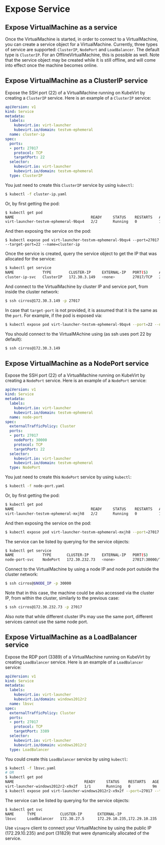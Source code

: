 # Expose Service

## Expose VirtualMachine as a service

Once the VirtualMachine is started, in order to connect to a VirtualMachine, you can create a service object for a VirtualMachine.
Currently, three types of service are supported: `ClusterIP`, `NodePort` and `LoadBalancer`. The default type is `ClusterIP`.
For an OfflineVirtualMachine, this is possible as well. Note that the service object may be created while it is still offline, and will come into effect once the machine becomes online.

## Expose VirtualMachine as a ClusterIP service

Expose the SSH port (22) of a VirtualMachine running on KubeVirt by creating a `ClusterIP` service. Here is an example of a `ClusterIP` service:

```yaml
apiVersion: v1
kind: Service
metadata:
  labels:
    kubevirt.io: virt-launcher
    kubevirt.io/domain: testvm-ephemeral
  name: cluster-ip
spec:
  ports:
  - port: 27017
    protocol: TCP
    targetPort: 22
  selector:
    kubevirt.io: virt-launcher
    kubevirt.io/domain: testvm-ephemeral
  type: ClusterIP
```

You just need to create this `ClusterIP` service by using `kubectl`:

```bash
$ kubectl -f cluster-ip.yaml
```

Or, by first getting the pod:

```bash
$ kubectl get pod
NAME                                   READY     STATUS    RESTARTS   AGE
virt-launcher-testvm-ephemeral-9bqv4   2/2       Running   0          10m
```

And then exposing the service on the pod:

```
$ kubectl expose pod virt-launcher-testvm-ephemeral-9bqv4 --port=27017 --target-port=22 --name=cluster-ip
```

Once the service is created, query the service object to get the IP that was allocated for the service:

```bash
$ kubectl get service
NAME             TYPE        CLUSTER-IP     EXTERNAL-IP   PORT(S)     AGE
cluster-ip-svc   ClusterIP   172.30.3.149   <none>        27017/TCP   2m
```

And connect to the VirtualMachine by cluster IP and service port, from inside the cluster network:

```bash
$ ssh cirros@172.30.3.149 -p 27017
```

In case that `target-port` is not provided, it is assumed that it is the same as the `port`. For example, if the pod is exposed via:

```bash
$ kubectl expose pod virt-launcher-testvm-ephemeral-9bqv4 --port=22 --name=cluster-ip-svc
```

You should connect to the VirtualMAchine using (as ssh uses port 22 by default):

```bash
$ ssh cirros@172.30.3.149
```

## Expose VirtualMachine as a NodePort service

Expose the SSH port (22) of a VirtualMachine running on KubeVirt by creating a `NodePort` service. Here is an example of a `NodePort` service:

```yaml
apiVersion: v1
kind: Service
metadata:
  labels:
    kubevirt.io: virt-launcher
    kubevirt.io/domain: testvm-ephemeral
  name: node-port
spec:
  externalTrafficPolicy: Cluster
  ports:
  - port: 27017
    nodePort: 30000
    protocol: TCP
    targetPort: 22
  selector:
    kubevirt.io: virt-launcher
    kubevirt.io/domain: testvm-ephemeral
  type: NodePort
```

You just need to create this `NodePort` service by using `kubectl`:

```bash
$ kubectl -f node-port.yaml
```
Or, by first getting the pod:

```bash
$ kubectl get pod
NAME                                   READY     STATUS    RESTARTS   AGE
virt-launcher-testvm-ephemeral-mxjh8   2/2       Running   0          10m
```

And then exposing the service on the pod:

```bash
$ kubectl expose pod virt-launcher-testvm-ephemeral-mxjh8 --port=27017 --target-port=22 --type=NodePort --name=node-port
```

The service can be listed by querying for the service objects:

```bash
$ kubectl get service
NAME             TYPE       CLUSTER-IP      EXTERNAL-IP   PORT(S)           AGE
node-port-svc    NodePort   172.30.232.73   <none>        27017:30000/TCP   5m
```

Connect to the VirtualMachine by using a node IP and node port outside the cluster network:

```bash
$ ssh cirros@$NODE_IP -p 30000
```

Note that in this case, the machine could be also accessed via the cluster IP, from within the cluster, similarly to the previous case:

```bash
$ ssh cirros@172.30.232.73 -p 27017
```

Also note that while different cluster IPs may use the same port, different services cannot use the same node port.

## Expose VirtualMachine as a LoadBalancer service

Expose the RDP port (3389) of a VirtualMachine running on KubeVirt by creating `LoadBalancer` service. Here is an example of a `LoadBalancer` service:

```yaml
apiVersion: v1
kind: Service
metadata:
  labels:
    kubevirt.io: virt-launcher
    kubevirt.io/domain: windows2012r2
  name: lbsvc
spec:
  externalTrafficPolicy: Cluster
  ports:
  - port: 27017
    protocol: TCP
    targetPort: 3389
  selector:
    kubevirt.io: virt-launcher
    kubevirt.io/domain: windows2012r2
  type: LoadBalancer
```

You could create this `LoadBalancer` service by using `kubectl`:

```bash
$ kubectl -f lbsvc.yaml
# OR
$ kubectl get pod
NAME                                READY     STATUS    RESTARTS   AGE
virt-launcher-windows2012r2-x9x2f   1/1       Running   0          9m
$ kubectl expose pod virt-launcher-windows2012r2-x9x2f --port=27017 --target-port=3389 --name=lbsvc --type=LoadBalancer
```

The service can be listed by querying for the service objects:

```bash
$ kubectl get svc
NAME      TYPE           CLUSTER-IP       EXTERNAL-IP                   PORT(S)           AGE
lbsvc     LoadBalancer   172.30.27.5      172.29.10.235,172.29.10.235   27017:31829/TCP   5s
```

Use `vinagre` client to connect your VirtualMachine by using the public IP (172.29.10.235) and port (31829) that were dynamically allocated of the service.
